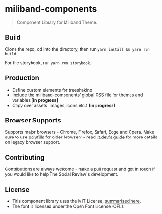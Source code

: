 # miliband-components
> Component Library for Miliband Theme.

## Build

Clone the repo, cd into the directory, then run `yarn install && yarn run build`

For the storybook, run `yarn run storybook`.

## Production

-   Define custom elements for treeshaking
-   Include the miliband-components' global CSS file for themes and variables **[in progress]**
-   Copy over assets (images, icons etc.) **[in progress]**

## Browser Supports

Supports major browsers - Chrome, Firefox, Safari, Edge and Opera. Make sure to use [polyfills](https://babeljs.io/docs/en/babel-polyfill) for older browsers - read [lit.dev's guide](https://lit.dev/docs/tools/production/) for more details on legacy browser support.

## Contributing

Contributions are always welcome - make a pull request and get in touch if you would like to help The Social Review's development.

## License

-   This component library uses the MIT License, [summarised here](https://tldrlegal.com/license/mit-license).
-   The font is licensed under the Open Font License (OFL).
